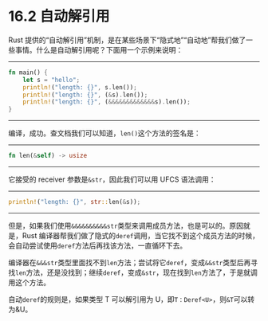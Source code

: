 # 16.2 自动解引用

Rust 提供的“自动解引用”机制，是在某些场景下“隐式地”“自动地”帮我们做了一些事情。什么是自动解引用呢？下面用一个示例来说明：

---

```rust
fn main() {
    let s = "hello";
    println!("length: {}", s.len());
    println!("length: {}", (&s).len());
    println!("length: {}", (&&&&&&&&&&&&&s).len());
}
```

---

编译，成功。查文档我们可以知道，`len()`这个方法的签名是：

---

```rust
fn len(&self) -> usize
```

---

它接受的 receiver 参数是`&str`，因此我们可以用 UFCS 语法调用：

---

```rust
println!("length: {}", str::len(&s));
```

---

但是，如果我们使用`&&&&&&&&&&str`类型来调用成员方法，也是可以的。原因就是，Rust 编译器帮我们做了隐式的`deref`调用，当它找不到这个成员方法的时候，会自动尝试使用`deref`方法后再找该方法，一直循环下去。

编译器在`&&&str`类型里面找不到`len`方法；尝试将它`deref`，变成`&&str`类型后再寻找`len`方法，还是没找到；继续`deref`，变成`&str`，现在找到`len`方法了，于是就调用这个方法。

自动`deref`的规则是，如果类型 T 可以解引用为 U，即`T：Deref<U>`，则`&T`可以转为&U。
